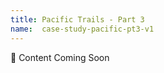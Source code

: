 ```yaml
---
title: Pacific Trails - Part 3
name:  case-study-pacific-pt3-v1
---
```


:construction:  Content Coming Soon
